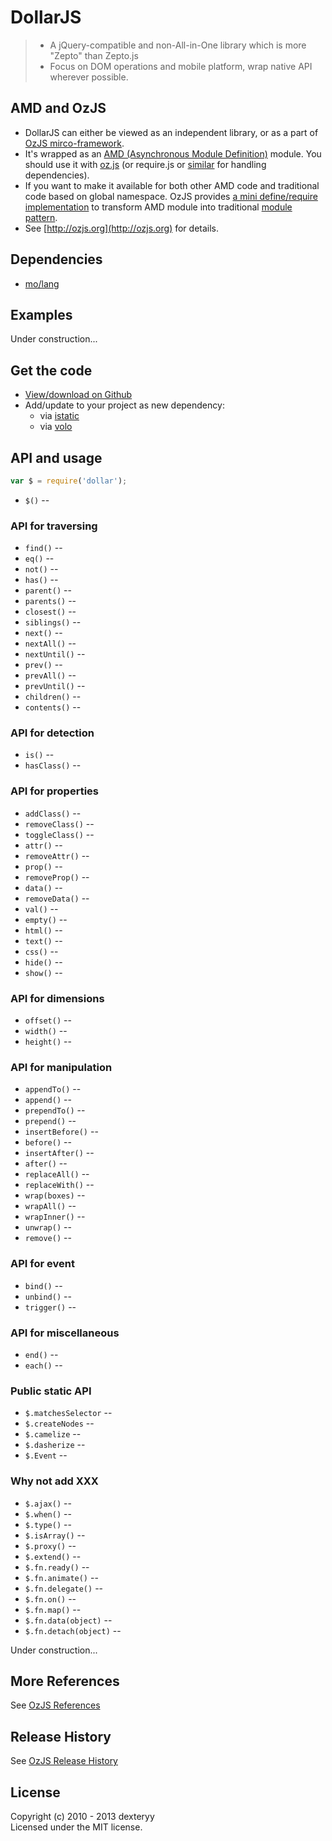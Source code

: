 <!---
layout: intro
title: DollarJS
-->

# DollarJS

> * A jQuery-compatible and non-All-in-One library which is more "Zepto" than Zepto.js
> * Focus on DOM operations and mobile platform, wrap native API wherever possible.

## AMD and OzJS

* DollarJS can either be viewed as an independent library, or as a part of [OzJS mirco-framework](http://ozjs.org/#framework).
* It's wrapped as an [AMD (Asynchronous Module Definition)](https://github.com/amdjs/amdjs-api/wiki/AMD) module. You should use it with [oz.js](http://ozjs.org/#start) (or require.js or [similar](http://wiki.commonjs.org/wiki/Implementations) for handling dependencies). 
* If you want to make it available for both other AMD code and traditional code based on global namespace. OzJS provides [a mini define/require implementation](http://ozjs.org/examples/adapter/) to transform AMD module into traditional [module pattern](http://www.adequatelygood.com/2010/3/JavaScript-Module-Pattern-In-Depth).
* See [http://ozjs.org](http://ozjs.org) for details.

## Dependencies

* [mo/lang](https://github.com/dexteryy/mo)

## Examples

Under construction...

## Get the code

* [View/download on Github](https://github.com/dexteryy/DollarJS/blob/master/dollar.js)
* Add/update to your project as new dependency:
    * via [istatic](https://github.com/mockee/istatic.git)
    * via [volo](https://github.com/volojs/volo)

## API and usage

```javascript 
var $ = require('dollar');
```

* `$()` -- 

### API for traversing

* `find()` -- 
* `eq()` -- 
* `not()` -- 
* `has()` -- 
* `parent()` -- 
* `parents()` -- 
* `closest()` -- 
* `siblings()` -- 
* `next()` -- 
* `nextAll()` -- 
* `nextUntil()` -- 
* `prev()` -- 
* `prevAll()` -- 
* `prevUntil()` -- 
* `children()` -- 
* `contents()` -- 

### API for detection

* `is()` -- 
* `hasClass()` -- 

### API for properties

* `addClass()` -- 
* `removeClass()` -- 
* `toggleClass()` -- 
* `attr()` -- 
* `removeAttr()` -- 
* `prop()` -- 
* `removeProp()` -- 
* `data()` -- 
* `removeData()` -- 
* `val()` -- 
* `empty()` -- 
* `html()` -- 
* `text()` -- 
* `css()` -- 
* `hide()` -- 
* `show()` -- 

### API for dimensions

* `offset()` -- 
* `width()` -- 
* `height()` -- 

### API for manipulation

* `appendTo()` -- 
* `append()` -- 
* `prependTo()` -- 
* `prepend()` -- 
* `insertBefore()` -- 
* `before()` -- 
* `insertAfter()` -- 
* `after()` -- 
* `replaceAll()` -- 
* `replaceWith()` -- 
* `wrap(boxes)` -- 
* `wrapAll()` -- 
* `wrapInner()` -- 
* `unwrap()` -- 
* `remove()` -- 

### API for event

* `bind()` -- 
* `unbind()` -- 
* `trigger()` -- 

### API for miscellaneous

* `end()` -- 
* `each()` -- 

### Public static API

* `$.matchesSelector` -- 
* `$.createNodes` -- 
* `$.camelize` -- 
* `$.dasherize` -- 
* `$.Event` -- 

### Why not add XXX

* `$.ajax()` -- 
* `$.when()` -- 
* `$.type()` -- 
* `$.isArray()` -- 
* `$.proxy()` -- 
* `$.extend()` -- 
* `$.fn.ready()` -- 
* `$.fn.animate()` -- 
* `$.fn.delegate()` -- 
* `$.fn.on()` -- 
* `$.fn.map()` -- 
* `$.fn.data(object)` -- 
* `$.fn.detach(object)` -- 

Under construction...

## More References

See [OzJS References](http://ozjs.org/#ref)

## Release History

See [OzJS Release History](http://ozjs.org/#release)

## License

Copyright (c) 2010 - 2013 dexteryy  
Licensed under the MIT license.


